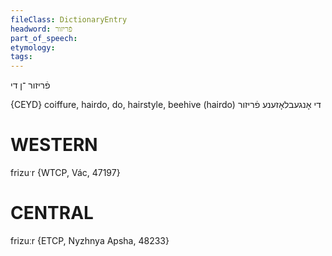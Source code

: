 ```yaml
---
fileClass: DictionaryEntry
headword: פֿריזור
part_of_speech: 
etymology: 
tags: 
---
```

פֿריזור
־ן
די

{CEYD}
coiffure, hairdo, do, hairstyle, 
beehive (hairdo) די אָנגעבלאָזענע פֿריזור

WESTERN
========

frizuˑr {WTCP, Vác, 47197}

CENTRAL
========

frizuːr {ETCP, Nyzhnya Apsha, 48233}
